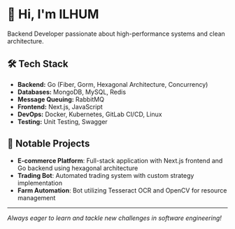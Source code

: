 # 👋 Hi, I'm ILHUM
Backend Developer passionate about high-performance systems and clean architecture.
## 🛠 Tech Stack
- **Backend:** Go (Fiber, Gorm, Hexagonal Architecture, Concurrency)
- **Databases:** MongoDB, MySQL, Redis
- **Message Queuing:** RabbitMQ
- **Frontend:** Next.js, JavaScript
- **DevOps:** Docker, Kubernetes, GitLab CI/CD, Linux
- **Testing:** Unit Testing, Swagger

## 🚀 Notable Projects
- **E-commerce Platform**: Full-stack application with Next.js frontend and Go backend using hexagonal architecture
- **Trading Bot**: Automated trading system with custom strategy implementation
- **Farm Automation**: Bot utilizing Tesseract OCR and OpenCV for resource management

---
*Always eager to learn and tackle new challenges in software engineering!*
